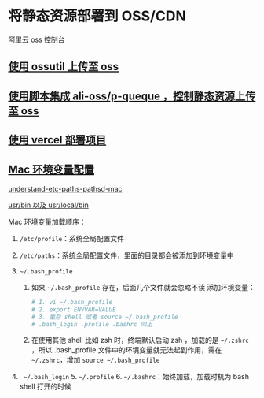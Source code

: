 # 将静态资源部署到 OSS/CDN

[阿里云 oss 控制台](https://oss.console.aliyun.com/overview)

## [使用 ossutil 上传至 oss](https://github.com/tangzhenming/DevOps/tree/main/oss/cra_ossutil_to_oss)

## [使用脚本集成 ali-oss/p-queque ，控制静态资源上传至 oss](https://github.com/tangzhenming/DevOps/tree/main/oss/cra_script_to_oss)

## [使用 vercel 部署项目](https://github.com/tangzhenming/DevOps/tree/main/oss/cra_terminal_to_vc)

## [Mac 环境变量配置](https://www.jianshu.com/p/2af08672f55c)

[understand-etc-paths-pathsd-mac](https://golangbyexample.com/understand-etc-paths-pathsd-mac/)

[usr/bin 以及 usr/local/bin](https://www.jianshu.com/p/c74d1446da7c)

Mac 环境变量加载顺序：

1. `/etc/profile`：系统全局配置文件
2. `/etc/paths`：系统全局配置文件，里面的目录都会被添加到环境变量中
3. `~/.bash_profile`

   1. 如果 `~/.bash_profile` 存在，后面几个文件就会忽略不读
      添加环境变量：

      ```bash
      # 1. vi ~/.bash_profile
      # 2. export ENVVAR=VALUE
      # 3. 重启 shell 或者 source ~/.bash_profile
      # .bash_login .profile .bashrc 同上
      ```

   2. 在使用其他 shell 比如 zsh 时，终端默认启动 zsh ，加载的是 `~/.zshrc` ，所以 .bash_profile 文件中的环境变量就无法起到作用，需在 `~/.zshrc`，增加 `source ~/.bash_profile`

4. ` ~/.bash_login` 5. `~/.profile` 6. `~/.bashrc`：始终加载，加载时机为 bash shell 打开的时候
